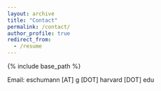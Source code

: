 ```yaml
---
layout: archive
title: "Contact"
permalink: /contact/
author_profile: true
redirect_from:
  - /resume
---
```


{% include base_path %}


Email: eschumann \[AT\] g \[DOT\] harvard \[DOT\] edu
